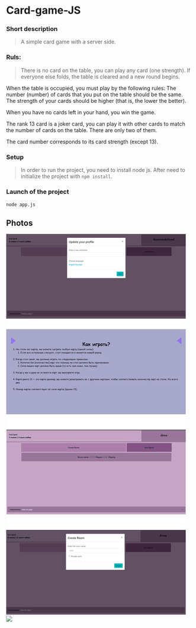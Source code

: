 # Card-game-JS
### Short description
>A simple card game with a server side.

### Ruls:
>There is no card on the table, you can play any card (one strength).
If everyone else folds, the table is cleared and a new round begins.

When the table is occupied, you must play by the following rules:
The number (number) of cards that you put on the table should be the same.
The strength of your cards should be higher (that is, the lower the better).

When you have no cards left in your hand, you win the game.

The rank 13 card is a joker card, you can play it with other cards to match the number of cards on the table. There are only two of them.

The card number corresponds to its card strength (except 13).

### Setup

>In order to run the project, you need to install node js. After need to initialize the project with `npm install`.

### Launch of the project
```
node app.js
```
## Photos
<img src="https://github.com/CamyrauBTanke/CamyrauBTanke/blob/main/img/projects/card-game-js-1.png">
<img src="https://github.com/CamyrauBTanke/CamyrauBTanke/blob/main/img/projects/card-game-js-2.mp4">